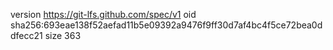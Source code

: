 version https://git-lfs.github.com/spec/v1
oid sha256:693eae138f52aefad11b5e09392a9476f9ff30d7af4bc4f5ce72bea0ddfecc21
size 363
